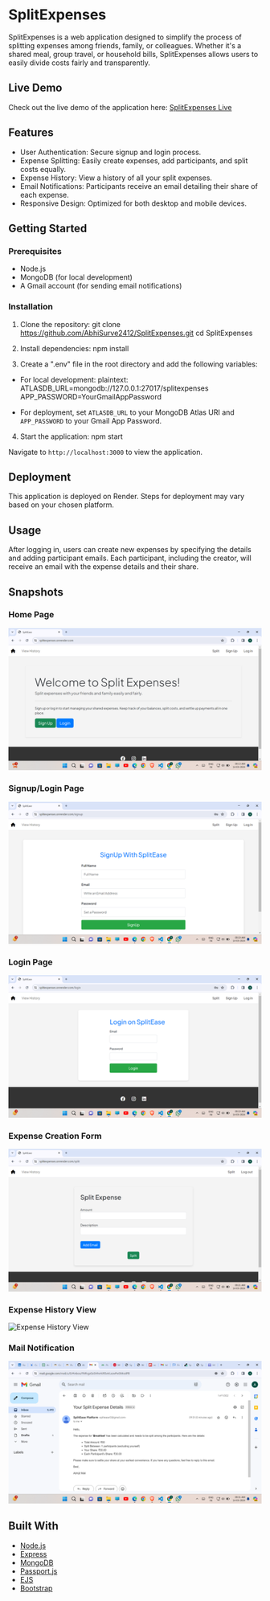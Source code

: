# SplitExpenses

SplitExpenses is a web application designed to simplify the process of splitting expenses among friends, family, or colleagues. Whether it's a shared meal, group travel, or household bills, SplitExpenses allows users to easily divide costs fairly and transparently.

## Live Demo

Check out the live demo of the application here: [SplitExpenses Live](https://splitexpenses.onrender.com/)

## Features

- User Authentication: Secure signup and login process.
- Expense Splitting: Easily create expenses, add participants, and split costs equally.
- Expense History: View a history of all your split expenses.
- Email Notifications: Participants receive an email detailing their share of each expense.
- Responsive Design: Optimized for both desktop and mobile devices.

## Getting Started

### Prerequisites

- Node.js
- MongoDB (for local development)
- A Gmail account (for sending email notifications)

### Installation

1. Clone the repository:
git clone https://github.com/AbhiSurve2412/SplitExpenses.git
cd SplitExpenses

2. Install dependencies:
npm install

3. Create a ".env" file in the root directory and add the following variables:

- For local development:
plaintext:
ATLASDB_URL=mongodb://127.0.0.1:27017/splitexpenses
APP_PASSWORD=YourGmailAppPassword

- For deployment, set `ATLASDB_URL` to your MongoDB Atlas URI and `APP_PASSWORD` to your Gmail App Password.

4. Start the application:
npm start

Navigate to `http://localhost:3000` to view the application.

## Deployment

This application is deployed on Render. Steps for deployment may vary based on your chosen platform.

## Usage

After logging in, users can create new expenses by specifying the details and adding participant emails. Each participant, including the creator, will receive an email with the expense details and their share.

## Snapshots

### Home Page
![Home Page](screenshots/home_page.png)

### Signup/Login Page
![Signup](/screenshots/signup_page.png)

### Login Page
![Login Page](/screenshots/login_page.png)

### Expense Creation Form
![Expense Split Form](/screenshots/split_form.png)

### Expense History View
![Expense History View](/screenshots/expense_history_view.png)

### Mail Notification
![Mail Notification](/screenshots/mail_notification.png)


## Built With

- [Node.js](https://nodejs.org/)
- [Express](https://expressjs.com/)
- [MongoDB](https://www.mongodb.com/)
- [Passport.js](http://www.passportjs.org/)
- [EJS](https://ejs.co/)
- [Bootstrap](https://getbootstrap.com/)
